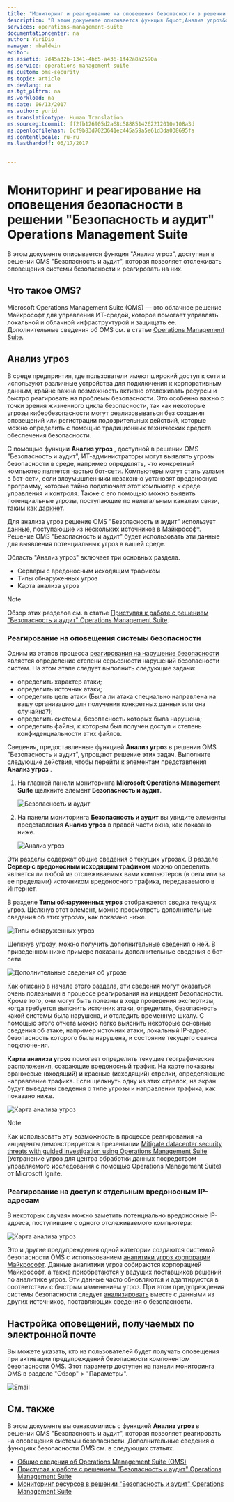 ```yaml
---
title: "Мониторинг и реагирование на оповещения безопасности в решении &quot;Безопасность и аудит&quot; Operations Management Suite | Документация Майкрософт"
description: "В этом документе описывается функция &quot;Анализ угроз&quot;, доступная в решении OMS &quot;Безопасность и аудит&quot;, которая позволяет отслеживать оповещения системы безопасности и реагировать на них."
services: operations-management-suite
documentationcenter: na
author: YuriDio
manager: mbaldwin
editor: 
ms.assetid: 7d45a32b-1341-4bb5-a436-1f42a8a2590a
ms.service: operations-management-suite
ms.custom: oms-security
ms.topic: article
ms.devlang: na
ms.tgt_pltfrm: na
ms.workload: na
ms.date: 06/13/2017
ms.author: yurid
ms.translationtype: Human Translation
ms.sourcegitcommit: ff2fb126905d2a68c5888514262212010e108a3d
ms.openlocfilehash: 0cf9b83d7023641ec445a59a5e61d3da038695fa
ms.contentlocale: ru-ru
ms.lasthandoff: 06/17/2017


---
```

# <a name="monitoring-and-responding-to-security-alerts-in-operations-management-suite-security-and-audit-solution"></a>Мониторинг и реагирование на оповещения безопасности в решении "Безопасность и аудит" Operations Management Suite
В этом документе описывается функция "Анализ угроз", доступная в решении OMS "Безопасность и аудит", которая позволяет отслеживать оповещения системы безопасности и реагировать на них.

## <a name="what-is-oms"></a>Что такое OMS?
Microsoft Operations Management Suite (OMS) — это облачное решение Майкрософт для управления ИТ-средой, которое помогает управлять локальной и облачной инфраструктурой и защищать ее. Дополнительные сведения об OMS см. в статье [Operations Management Suite](https://technet.microsoft.com/library/mt484091.aspx).

## <a name="threat-intelligence"></a>Анализ угроз
В среде предприятия, где пользователи имеют широкий доступ к сети и используют различные устройства для подключения к корпоративным данным, крайне важна возможность активно отслеживать ресурсы и быстро реагировать на проблемы безопасности. Это особенно важно с точки зрения жизненного цикла безопасности, так как некоторые угрозы кибербезопасности могут реализовываться без создания оповещений или регистрации подозрительных действий, которые можно определить с помощью традиционных технических средств обеспечения безопасности. 

С помощью функции **Анализ угроз** , доступной в решении OMS "Безопасность и аудит", ИТ-администраторы могут выявлять угрозы безопасности в среде, например определять, что конкретный компьютер является частью [бот-сети](https://www.microsoft.com/security/sir/story/default.aspx#!botnetsection). Компьютеры могут стать узлами в бот-сети, если злоумышленники незаконно установят вредоносную программу, которые тайно подключает этот компьютер к среде управления и контроля. Также с его помощью можно выявить потенциальные угрозы, поступающие по нелегальным каналам связи, таким как [даркнет](https://www.microsoft.com/security/sir/story/default.aspx#!botnetsection_honeypots_darkents). 

Для анализа угроз решение OMS "Безопасность и аудит" использует данные, поступающие из нескольких источников в Майкрософт. Решение OMS "Безопасность и аудит" будет использовать эти данные для выявления потенциальных угроз в вашей среде.

Область "Анализ угроз" включает три основных раздела.

* Серверы с вредоносным исходящим трафиком
* Типы обнаруженных угроз
* Карта анализа угроз

> [!NOTE]
> Обзор этих разделов см. в статье [Приступая к работе с решением "Безопасность и аудит" Operations Management Suite](oms-security-getting-started.md).
> 
> 

### <a name="responding-to-security-alerts"></a>Реагирование на оповещения системы безопасности
Одним из этапов процесса [реагирования на нарушение безопасности](https://technet.microsoft.com/library/cc512623.aspx) является определение степени серьезности нарушений безопасности систем. На этом этапе следует выполнить следующие задачи:

* определить характер атаки;
* определить источник атаки;
* определить цель атаки (Была ли атака специально направлена на вашу организацию для получения конкретных данных или она случайна?);
* определить системы, безопасность которых была нарушена;
* определить файлы, к которым был получен доступ и степень конфиденциальности этих файлов.

Сведения, предоставленные функцией **Анализ угроз** в решении OMS "Безопасность и аудит", упрощают решение этих задач. Выполните следующие действия, чтобы перейти к элементам представления **Анализ угроз** .

1. На главной панели мониторинга **Microsoft Operations Management Suite** щелкните элемент **Безопасность и аудит**.
   
    ![Безопасность и аудит](./media/oms-security-responding-alerts/oms-security-responding-alerts-fig1.png)
2. На панели мониторинга **Безопасность и аудит** вы увидите элементы представления **Анализ угроз** в правой части окна, как показано ниже.
   
    ![Анализ угроз](./media/oms-security-responding-alerts/oms-security-responding-alerts-fig2-ga.png)

Эти разделы содержат общие сведения о текущих угрозах. В разделе **Сервер с вредоносным исходящим трафиком** можно определить, является ли любой из отслеживаемых вами компьютеров (в сети или за ее пределами) источником вредоносного трафика, передаваемого в Интернет. 

В разделе **Типы обнаруженных угроз** отображается сводка текущих угроз. Щелкнув этот элемент, можно просмотреть дополнительные сведения об этих угрозах, как показано ниже.

![Типы обнаруженных угроз](./media/oms-security-responding-alerts/oms-security-responding-alerts-fig3.png)

Щелкнув угрозу, можно получить дополнительные сведения о ней. В приведенном ниже примере показаны дополнительные сведения о бот-сети.

![Дополнительные сведения об угрозе](./media/oms-security-responding-alerts/oms-security-responding-alerts-fig4.png)

Как описано в начале этого раздела, эти сведения могут оказаться очень полезными в процессе реагирования на инцидент безопасности. Кроме того, они могут быть полезны в ходе проведения экспертизы, когда требуется выяснить источник атаки, определить, безопасность какой системы была нарушена, и отследить временную шкалу. С помощью этого отчета можно легко выяснить некоторые основные сведения об атаке, например источник атаки, локальный IP-адрес, безопасность которого была нарушена, и состояние текущего сеанса подключения. 

**Карта анализа угроз** помогает определить текущие географические расположения, создающие вредоносный трафик. На карте показаны оранжевые (входящий) и красные (исходящий) стрелки, определяющие направление трафика. Если щелкнуть одну из этих стрелок, на экран будут выведены сведения о типе угрозы и направлении трафика, как показано ниже.

![Карта анализа угроз](./media/oms-security-responding-alerts/oms-security-responding-alerts-fig5.png)

> [!NOTE]
> Как использовать эту возможность в процессе реагирования на инциденты демонстрируется в презентации [Mitigate datacenter security threats with guided investigation using Operations Management Suite](https://myignite.microsoft.com/videos/5000) (Устранение угроз для центра обработки данных посредством управляемого исследования с помощью Operations Management Suite) от Microsoft Ignite.
> 

### <a name="responding-to-distinct-malicious-ip-accessed"></a>Реагирование на доступ к отдельным вредоносным IP-адресам
В некоторых случаях можно заметить потенциально вредоносные IP-адреса, поступившие с одного отслеживаемого компьютера:

![Карта анализа угроз](./media/oms-security-responding-alerts/oms-security-responding-alerts-fig6.png)

Это и другие предупреждения одной категории создаются системой безопасности OMS с использованием [аналитики угроз корпорации Майкрософт](https://youtu.be/O4WtxgUrDc8). Данные аналитики угроз собираются корпорацией Майкрософт, а также приобретаются у ведущих поставщиков решений по аналитике угроз. Эти данные часто обновляются и адаптируются в соответствии с быстрым изменением угроз. При этом предупреждения системы безопасности следует [анализировать](https://blogs.technet.microsoft.com/msoms/2016/12/08/investigating-suspicious-activity-in-a-hybrid-cloud-with-oms-security/) вместе с данными из других источников, поставляющих сведения о безопасности. 

## <a name="customize-alerts-received-via-e-mail"></a>Настройка оповещений, получаемых по электронной почте

Вы можете указать, кто из пользователей будет получать оповещения при активации предупреждений безопасности компонентом безопасности OMS. Этот параметр доступен на панели мониторинга OMS в разделе "Обзор" > "Параметры".

![Email](./media/oms-security-responding-alerts/oms-security-responding-alerts-fig7.png)

## <a name="see-also"></a>См. также
В этом документе вы ознакомились с функцией **Анализ угроз** в решении OMS "Безопасность и аудит", которая позволяет реагировать на оповещения системы безопасности. Дополнительные сведения о функциях безопасности OMS см. в следующих статьях.

* [Общие сведения об Operations Management Suite (OMS)](operations-management-suite-overview.md)
* [Приступая к работе с решением "Безопасность и аудит" Operations Management Suite](oms-security-getting-started.md)
* [Мониторинг ресурсов в решении "Безопасность и аудит" Operations Management Suite](oms-security-monitoring-resources.md)


